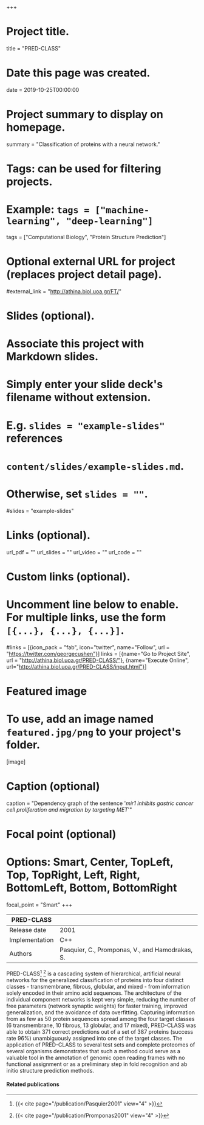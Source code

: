 +++
# Project title.
title = "PRED-CLASS"

# Date this page was created.
date = 2019-10-25T00:00:00

# Project summary to display on homepage.
summary = "Classification of proteins with a neural network."

# Tags: can be used for filtering projects.
# Example: `tags = ["machine-learning", "deep-learning"]`
tags = ["Computational Biology", "Protein Structure Prediction"]

# Optional external URL for project (replaces project detail page).
#external_link = "http://athina.biol.uoa.gr/FT/"

# Slides (optional).
#   Associate this project with Markdown slides.
#   Simply enter your slide deck's filename without extension.
#   E.g. `slides = "example-slides"` references 
#   `content/slides/example-slides.md`.
#   Otherwise, set `slides = ""`.
#slides = "example-slides"

# Links (optional).
url_pdf = ""
url_slides = ""
url_video = ""
url_code = ""

# Custom links (optional).
#   Uncomment line below to enable. For multiple links, use the form `[{...}, {...}, {...}]`.
#links = [{icon_pack = "fab", icon="twitter", name="Follow", url = "https://twitter.com/georgecushen"}]
links = [{name="Go to Project Site", url = "http://athina.biol.uoa.gr/PRED-CLASS/"}, {name="Execute Online", url="http://athina.biol.uoa.gr/PRED-CLASS/input.html"}]

# Featured image
# To use, add an image named `featured.jpg/png` to your project's folder. 
[image]
  # Caption (optional)
  caption = "Dependency graph of the sentence '*mir1 inhibits gastric cancer cell proliferation and migration by targeting MET*'"
  
  # Focal point (optional)
  # Options: Smart, Center, TopLeft, Top, TopRight, Left, Right, BottomLeft, Bottom, BottomRight
  focal_point = "Smart"
+++

| PRED-CLASS     |                                                 |
| -------------- | ----------------------------------------------- |
| Release date   | 2001                                            |
| Implementation | C++                                             |
| Authors        | Pasquier, C., Promponas, V., and Hamodrakas, S. |

PRED-CLASS[^Pasquier2001] [^Promponas2001] is a cascading system of hierarchical, artificial neural
networks for the generalized classification of proteins into four
distinct classes - transmembrane, fibrous, globular, and mixed - from
information solely encoded in their amino acid sequences. The
architecture of the individual component networks is kept very simple,
reducing the number of free parameters (network synaptic weights) for
faster training, improved generalization, and the avoidance of data
overfitting. Capturing information from as few as 50 protein sequences
spread among the four target classes (6 transmembrane, 10 fibrous, 13
globular, and 17 mixed), PRED-CLASS was able to obtain 371 correct
predictions out of a set of 387 proteins (success rate 96%)
unambiguously assigned into one of the target classes. The application
of PRED-CLASS to several test sets and complete proteomes of several
organisms demonstrates that such a method could serve as a valuable tool
in the annotation of genomic open reading frames with no functional
assignment or as a preliminary step in fold recognition and ab initio
structure prediction methods.

#### Related publications
[^Pasquier2001]: {{< cite page="/publication/Pasquier2001" view="4" >}}
[^Promponas2001]: {{< cite page="/publication/Promponas2001" view="4" >}}


